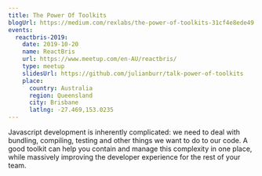 ```yaml
---
title: The Power Of Toolkits
blogUrl: https://medium.com/rexlabs/the-power-of-toolkits-31cf4e8ede49
events:
  reactbris-2019:
    date: 2019-10-20
    name: ReactBris
    url: https://www.meetup.com/en-AU/reactbris/
    type: meetup
    slidesUrl: https://github.com/julianburr/talk-power-of-toolkits
    place:
      country: Australia
      region: Queensland
      city: Brisbane
      latlng: -27.469,153.0235
---
```


Javascript development is inherently complicated: we need to deal with bundling, compiling, testing and other things we want to do to our code. A good toolkit can help you contain and manage this complexity in one place, while massively improving the developer experience for the rest of your team.
